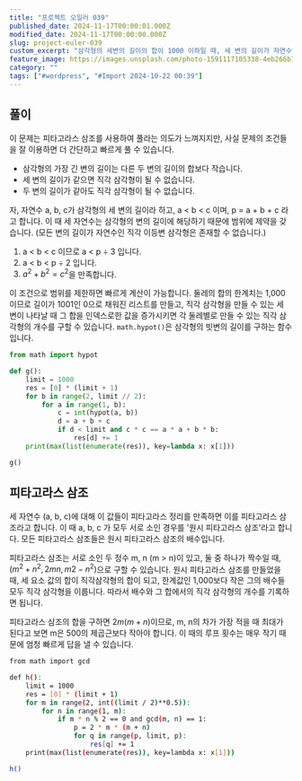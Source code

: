 ```yaml
---
title: "프로젝트 오일러 039"
published_date: 2024-11-17T00:00:01.000Z
modified_date: 2024-11-17T00:00:00.000Z
slug: project-euler-039
custom_excerpt: "삼각형의 세변의 길이의 합이 1000 이하일 때, 세 변의 길이가 자연수인 직각삼각형을 가장 많이 많을 수 있는 둘레 구하기. 피타고라스 트리플을 이용하거나 아니거나."
feature_image: https://images.unsplash.com/photo-1591117105338-4eb266b13c7d?crop=entropy&cs=tinysrgb&fit=max&fm=jpg&ixid=M3wxMTc3M3wwfDF8c2VhcmNofDh8fGJlbHR8ZW58MHx8fHwxNzMxNzQ5NTA1fDA&ixlib=rb-4.0.3&q=80&w=2000
category: ""
tags: ["#wordpress", "#Import 2024-10-22 00:39"]
---
```



## 풀이

이 문제는 피타고라스 삼조를 사용하여 풀라는 의도가 느껴지지만, 사실 문제의 조건들을 잘 이용하면 더 간단하고 빠르게 풀 수 있습니다. 

  * 삼각형의 가장 긴 변의 길이는 다른 두 변의 길이의 합보다 작습니다.
  * 세 변의 길이가 같으면 직각 삼각형이 될 수 없습니다.
  * 두 변의 길이가 같아도 직각 삼각형이 될 수 없습니다.

자, 자연수 a, b, c가 삼각형의 세 변의 길이라 하고, a < b < c 이며, p = a + b + c 라고 합니다. 이 때 세 자연수는 삼각형의 변의 길이에 해당하기 때문에 범위에 제약을 갖습니다. (모든 변의 길이가 자연수인 직각 이등변 삼각형은 존재할 수 없습니다.)

  1. a < b < c 이므로 a < p ÷ 3 입니다. 
  2. a < b < p ÷ 2 입니다. 
  3. $a^2 + b^2 = c^2$을 만족합니다. 

이 조건으로 범위를 제한하면 빠르게 계산이 가능합니다. 둘레의 합의 한계치는 1,000이므로 길이가 1001인 0으로 채워진 리스트를 만들고, 직각 삼각형을 만들 수 있는 세 변이 나타날 때 그 합을 인덱스로한 값을 증가시키면 각 둘레별로 만들 수 있는 직각 삼각형의 개수를 구할 수 있습니다. `math.hypot()`은 삼각형의 빗변의 길이를 구하는 함수입니다. 


```python
from math import hypot

def g():
    limit = 1000
    res = [0] * (limit + 1)
    for b in range(2, limit // 2):
        for a in range(1, b):
            c = int(hypot(a, b))
            d = a + b + c
            if d < limit and c * c == a * a + b * b:
                res[d] += 1
    print(max(list(enumerate(res)), key=lambda x: x[1]))

g()
```
## 피타고라스 삼조

세 자연수 (a, b, c)에 대해 이 값들이 피타고라스 정리를 만족하면 이를 피타고라스 삼조라고 합니다. 이 때 a, b, c 가 모두
서로 소인 경우를 '원시 피타고라스 삼조'라고 합니다. 모든 피타고라스 삼조들은 원시 피타고라스 삼조의 배수입니다.

피타고라스 삼조는 서로 소인 두 정수 m, n (m > n)이 있고, 둘 중 하나가 짝수일 때, $\left(m^2 + n^2, 2mn, m2 - n^2\right)$으로 구할 수
있습니다. 원시 피타고라스 삼조를 만들었을 때, 세 요소 값의 합이
직각삼각형의 합이 되고, 한계값인 1,000보다 작은 그의 배수들 모두 직각 삼각형을 이룹니다. 따라서 배수와 그 합에서의 직각 삼각형의
개수를 기록하면 됩니다.

피타고라스 삼조의 합을 구하면 $2m(m + n)$이므로, m, n의 차가 가장 적을 때 최대가 된다고 보면 m은 500의 제곱근보다 작아야 합니다. 이 때의 루프 횟수는 매우 작기 때문에 엄청 빠르게 답을 낼 수 있습니다.

```bash
from math import gcd

def h():
    limit = 1000
    res = [0] * (limit + 1)
    for m in range(2, int((limit / 2)**0.5)):
        for n in range(1, m):
            if m * n % 2 == 0 and gcd(m, n) == 1:
                p = 2 * m * (m + n)
                for q in range(p, limit, p):
                    res[q] += 1
    print(max(list(enumerate(res)), key=lambda x: x[1]))

h()
```